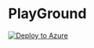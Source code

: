 # PlayGround
[![Deploy to Azure](http://azuredeploy.net/deploybutton.png)](https://azuredeploy.net/)
